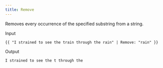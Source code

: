 ```yaml
---
title: Remove
---
```


Removes every occurrence of the specified substring from a string.

Input
```liquid
{{ "I strained to see the train through the rain" | Remove: "rain" }}
```

Output
```text
I strained to see the t through the 
```
